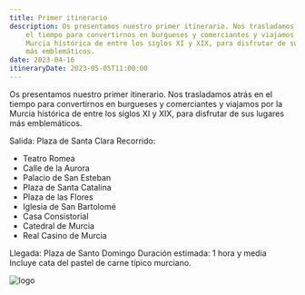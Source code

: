 ```yaml
---
title: Primer itinerario
description: Os presentamos nuestro primer itinerario. Nos trasladamos atrás en
    el tiempo para convertirnos en burgueses y comerciantes y viajamos por la
    Murcia histórica de entre los siglos XI y XIX, para disfrutar de sus lugares
    más emblemáticos.
date: 2023-04-16
itineraryDate: 2023-05-05T11:00:00
---
```


Os presentamos nuestro primer itinerario. Nos trasladamos atrás en el tiempo para convertirnos en burgueses y comerciantes y viajamos por la Murcia histórica de entre los siglos XI y XIX, para disfrutar de sus lugares más emblemáticos.

Salida: Plaza de Santa Clara
Recorrido:

-   Teatro Romea
-   Calle de la Aurora
-   Palacio de San Esteban
-   Plaza de Santa Catalina
-   Plaza de las Flores
-   Iglesia de San Bartolomé
-   Casa Consistorial
-   Catedral de Murcia
-   Real Casino de Murcia

Llegada: Plaza de Santo Domingo
Duración estimada: 1 hora y media
Incluye cata del pastel de carne típico murciano.

![logo](/img/logo.png "logo")
